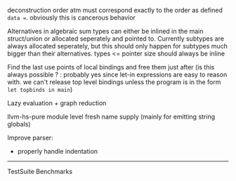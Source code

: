 deconstruction order atm must correspond exactly to the order as defined `data =`. obviously this is cancerous behavior

Alternatives in algebraic sum types can either be inlined in the main struct/union or allocated seperately and pointed to. Currently subtypes are always allocated seperately, but this should only happen for subtypes much bigger than their alternatives. types <= pointer size should always be inline

Find the last use points of local bindings and free them just after (is this always possible ? : probably yes since let-in expressions are easy to reason with. we can't release top level bindings unless the program is in the form `let topbinds in main`)

Lazy evaluation + graph reduction

llvm-hs-pure module level fresh name supply (mainly for emitting string globals)

Improve parser:
 - properly handle indentation

---

TestSuite
Benchmarks
